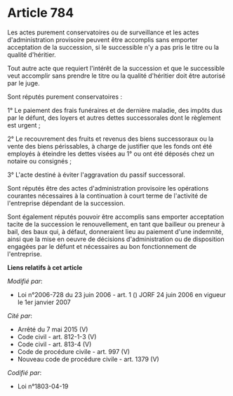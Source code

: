 # Article 784

Les actes purement conservatoires ou de surveillance et les actes d'administration provisoire peuvent être accomplis sans
emporter acceptation de la succession, si le successible n'y a pas pris le titre ou la qualité d'héritier.

Tout autre acte que requiert l'intérêt de la succession et que le successible veut accomplir sans prendre le titre ou la
qualité d'héritier doit être autorisé par le juge.

Sont réputés purement conservatoires :

1° Le paiement des frais funéraires et de dernière maladie, des impôts dus par le défunt, des loyers et autres dettes
successorales dont le règlement est urgent ;

2° Le recouvrement des fruits et revenus des biens successoraux ou la vente des biens périssables, à charge de justifier que
les fonds ont été employés à éteindre les dettes visées au 1° ou ont été déposés chez un notaire ou consignés ;

3° L'acte destiné à éviter l'aggravation du passif successoral.

Sont réputés être des actes d'administration provisoire les opérations courantes nécessaires à la continuation à court terme
de l'activité de l'entreprise dépendant de la succession.

Sont également réputés pouvoir être accomplis sans emporter acceptation tacite de la succession le renouvellement, en tant
que bailleur ou preneur à bail, des baux qui, à défaut, donneraient lieu au paiement d'une indemnité, ainsi que la mise en
oeuvre de décisions d'administration ou de disposition engagées par le défunt et nécessaires au bon fonctionnement de
l'entreprise.

**Liens relatifs à cet article**

_Modifié par_:

  - Loi n°2006-728 du 23 juin 2006 - art. 1 () JORF 24 juin 2006 en vigueur le 1er janvier 2007

_Cité par_:

  - Arrêté du 7 mai 2015 (V)
  - Code civil - art. 812-1-3 (V)
  - Code civil - art. 813-4 (V)
  - Code de procédure civile - art. 997 (V)
  - Nouveau code de procédure civile - art. 1379 (V)

_Codifié par_:

  - Loi n°1803-04-19
